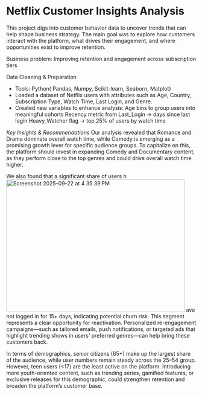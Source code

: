 # Netflix Customer Insights Analysis
This project digs into customer behavior data to uncover trends that can help shape business strategy. The main goal was to explore how customers interact with the platform, what drives their engagement, and where opportunities exist to improve retention.

Business problem: Improving retention and engagement across subscription tiers

Data Cleaning & Preparation
- Tools: Python( Pandas, Numpy, Scikit-learn, Seaborn, Matplot)
- Loaded a dataset of Netflix users with attributes such as Age, Country, Subscription Type, Watch Time, Last Login, and Genre.
- Created new variables to enhance analysis:
    Age bins to group users into meaningful cohorts
    Recency metric from Last_Login → days since last login
    Heavy_Watcher flag → top 25% of users by watch time


*Key Insights & Recommendations*
Our analysis revealed that Romance and Drama dominate overall watch time, while Comedy is emerging as a promising growth lever for specific audience groups. To capitalize on this, the platform should invest in expanding Comedy and Documentary content, as they perform close to the top genres and could drive overall watch time higher.

We also found that a significant share of users h<img width="473" height="351" alt="Screenshot 2025-09-22 at 4 35 39 PM" src="https://github.com/user-attachments/assets/2d8688eb-9c2c-4aed-8fec-3d837e6c4a5a" />
ave not logged in for 15+ days, indicating potential churn risk. This segment represents a clear opportunity for reactivation. Personalized re-engagement campaigns—such as tailored emails, push notifications, or targeted ads that highlight trending shows in users’ preferred genres—can help bring these customers back.

In terms of demographics, senior citizens (65+) make up the largest share of the audience, while user numbers remain steady across the 25–54 group. However, teen users (<17) are the least active on the platform. Introducing more youth-oriented content, such as trending series, gamified features, or exclusive releases for this demographic, could strengthen retention and broaden the platform’s customer base.

